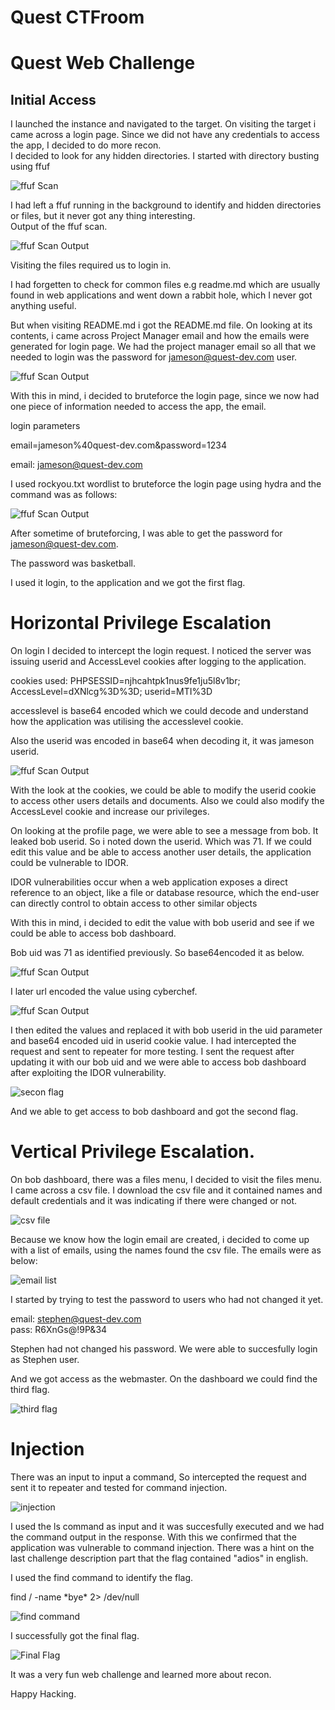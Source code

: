 # Quest CTFroom

# Quest Web Challenge

## Initial Access

I launched the instance and  navigated to the target. 
On visiting the target i  came across a login page. Since we did not have any credentials to access the app, I decided to do more recon.  
I  decided to look for any hidden directories.  I started with directory busting using ffuf

![ ffuf Scan](https://github.com/Tenkph/EK4-Cybersecurity-Barcamp-CTF/blob/main/Quest/screenshots/ffuf_scan.png)


I had left a ffuf running in the background to identify and hidden directories or files, but it  never  got any thing interesting.  
Output of the ffuf scan.  

![ ffuf Scan Output](https://github.com/Tenkph/EK4-Cybersecurity-Barcamp-CTF/blob/main/Quest/screenshots/ffufScan_output.png)



Visiting the files required us  to login in. 


I had forgetten to check for common files e.g  readme.md which are usually found in web applications and went down a rabbit hole, which I never got anything useful.

But when visiting README.md  i got the README.md file. On  looking at its contents, i came across Project Manager email and how  the emails were generated for login page. We had the project manager email so all that we needed to login was the password for jameson@quest-dev.com user.  


![ ffuf Scan Output](https://github.com/Tenkph/EK4-Cybersecurity-Barcamp-CTF/blob/main/Quest/screenshots/readme_file.png)



With this  in mind, i decided to bruteforce the login page, since we  now had  one piece of information needed to access the app, the email.

login parameters

email=jameson%40quest-dev.com&password=1234

email: jameson@quest-dev.com

I used rockyou.txt wordlist to bruteforce the login page  using hydra and the command was as follows: 

![ ffuf Scan Output](https://github.com/Tenkph/EK4-Cybersecurity-Barcamp-CTF/blob/main/Quest/screenshots/hydra.png)


After sometime of bruteforcing, I was able to get the  password for  jameson@quest-dev.com.  

The password was basketball. 

I used it login,  to the application and we got the first flag. 


# Horizontal Privilege Escalation 


On login  I decided to intercept the login request. I noticed the server was  issuing userid and AccessLevel cookies after logging to the application. 

cookies used: PHPSESSID=njhcahtpk1nus9fe1ju5l8v1br; AccessLevel=dXNlcg%3D%3D; userid=MTI%3D

accesslevel is base64 encoded which we could decode and understand how the application was utilising the accesslevel  cookie. 

Also the userid was encoded in base64 when decoding it, it was jameson userid.

![ ffuf Scan Output](https://github.com/Tenkph/EK4-Cybersecurity-Barcamp-CTF/blob/main/Quest/screenshots/user_id.png)

With the look at the cookies, we could be able to  modify the userid cookie to access other users details and documents. Also we could also modify the AccessLevel cookie and increase our privileges. 

On looking at the profile page, we were able to see  a message from bob. It  leaked bob userid. So i noted  down the userid.  Which was 71. If we could edit this value and be able to access another user details, the application could be vulnerable to IDOR.  
 
IDOR vulnerabilities occur  when a web application exposes a direct reference to an object, like a file or database  resource, which the end-user can directly control to obtain access to other similar objects
 
With this in mind, i decided to edit the value with bob userid and see if we could be able to access bob dashboard. 

Bob  uid was 71 as identified previously. So base64encoded it as below.  

![ ffuf Scan Output](https://github.com/Tenkph/EK4-Cybersecurity-Barcamp-CTF/blob/main/Quest/screenshots/encoded_reference.png)


I later url encoded the value using cyberchef. 

![ ffuf Scan Output](https://github.com/Tenkph/EK4-Cybersecurity-Barcamp-CTF/blob/main/Quest/screenshots/cyberchef_b64.png)


I then edited the values and replaced it with bob userid in the uid parameter and base64 encoded uid in  userid cookie value. 
I had intercepted the  request and sent to repeater for more testing. I sent the request  after  updating  it with our bob  uid and we were able to access bob  dashboard  after exploiting the IDOR vulnerability.  

![secon flag](https://github.com/Tenkph/EK4-Cybersecurity-Barcamp-CTF/blob/main/Quest/screenshots/secondFlag.png)


And we able to get  access to bob dashboard and got the second flag.

# Vertical Privilege Escalation. 

On bob dashboard, there was a files menu, I decided to visit the files menu. I came across a csv file. 
I download the csv file and it contained names and  default credentials and it was  indicating if there were changed or not.

![ csv file](https://github.com/Tenkph/EK4-Cybersecurity-Barcamp-CTF/blob/main/Quest/screenshots/quest_access_log_csv.png)

 
Because we  know how the  login email are created, i decided to come up with a list of emails, using the names found the csv file. The emails were as below: 

![ email list](https://github.com/Tenkph/EK4-Cybersecurity-Barcamp-CTF/blob/main/Quest/screenshots/emailList.png)


I started  by trying to test the password to  users who had not changed it yet.  

email: stephen@quest-dev.com  
pass: R6XnGs@!9P&34

Stephen had not changed his password.  We were able to succesfully login as Stephen user. 

And we got access  as the webmaster. On the dashboard we could  find the third flag. 

 ![ third flag](https://github.com/Tenkph/EK4-Cybersecurity-Barcamp-CTF/blob/main/Quest/screenshots/webMaster_dashboard.png)



# Injection 

There was an input to input a command, So intercepted the request and sent it to repeater and tested for command injection. 

![ injection ](https://github.com/Tenkph/EK4-Cybersecurity-Barcamp-CTF/blob/main/Quest/screenshots/ls.png)


I  used the ls command  as input  and it was succesfully executed and we  had the  command output in the response.
With this we confirmed  that the application  was vulnerable to command injection.  There was a hint on the  last challenge description part  that the flag contained "adios" in english. 

I  used the find command to  identify the flag. 

find / -name \*bye\* 2> /dev/null 

![find command](https://github.com/Tenkph/EK4-Cybersecurity-Barcamp-CTF/blob/main/Quest/screenshots/find_command.png)



I successfully got the  final flag.   


 ![Final Flag](https://github.com/Tenkph/EK4-Cybersecurity-Barcamp-CTF/blob/main/Quest/screenshots/last_flag.png)


It was a very fun web challenge and learned more about recon. 

Happy Hacking. 
